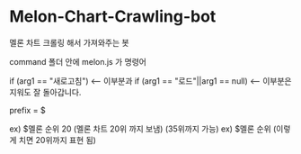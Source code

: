 # Melon-Chart-Crawling-bot
멜론 차트 크롤링 해서 가져와주는 봇

command 폴더 안에 melon.js 가 명령어 

if (arg1 == "새로고침") <-- 이부분과
if (arg1 == "로드"||arg1 == null) <-- 이부분은 지워도 잘 돌아갑니다.

prefix = $

ex) $멜론 순위 20 (멜론 차트 20위 까지 보냄) (35위까지 가능)
ex) $멜론 순위 (이렇게 치면 20위까지 표현 됨)

